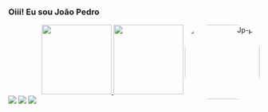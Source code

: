 ### Oiii! Eu sou João Pedro

<div align="right">
  <a href="https://github.com/Joaotipo">
  <img height="140em" src="https://github-readme-stats.vercel.app/api?username=Joaotipo&show_icons=true&theme=dark&include_all_commits=true&count_private=true"/>
  <img height="140em" src="https://github-readme-stats.vercel.app/api/top-langs/?username=Joaotipo&layout=compact&langs_count=7&theme=dark"/>
      <img align="right" alt="Jp-pic" height="150" style="border-radius:50px;" src="https://cdn.discordapp.com/avatars/836086026099097650/cc2ecbc2525a5dc92911de12e48f45db.png?size=2048">
</div>
  
  <div> 
  <a href="https://www.youtube.com/channel/UCWUZhatrN12m9Pg66Scccaw" target="_blank"><img src="https://img.shields.io/badge/YouTube-FF0000?style=for-the-badge&logo=youtube&logoColor=white" target="_blank"></a>
  <a href="https://www.instagram.com/jaopd_/" target="_blank"><img src="https://img.shields.io/badge/-Instagram-%23E4405F?style=for-the-badge&logo=instagram&logoColor=white" target="_blank"></a>
 	<a href="https://www.twitch.tv/juaopedruu" target="_blank"><img src="https://img.shields.io/badge/Twitch-9146FF?style=for-the-badge&logo=twitch&logoColor=white" target="_blank"></a>
 
</div>
